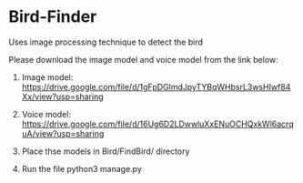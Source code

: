 # Bird-Finder
Uses image processing technique to detect the bird

Please download the image model and voice model from the link below:
1. Image model: https://drive.google.com/file/d/1gFpDGlmdJpyTYBqWHbsrL3wsHIwf84Xx/view?usp=sharing
2. Voice model: https://drive.google.com/file/d/16Ug6D2LDwwluXxENuOCHQxkWl6acrquA/view?usp=sharing

1. Place thse models in Bird/FindBird/ directory
2. Run the file python3 manage.py
